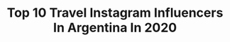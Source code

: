 ---
title: Top 10 Travel Instagram Influencers In Argentina In 2020
description: >-
  Find top travel Instagram influencers in Argentina in 2020. Most popular hashtags: #argentina #quedateencasa #smile #travelgram.
platform: Instagram
profiles:
  - username: "rociodelvalle"
    fullname: >-
      Roci Del Valle
    location: "Argentina"
    followers: 11265
    engagement: 1132
    commentsToLikes: 0.037510
    id: ck0tukuzu7mcv0i19c8n31z2t
    verified: false
    hashtags: "#desierto, #cucao, #sunset, #adventure"
  - username: "viviannamena"
    fullname: >-
      Vivianna Mena
    location: "Argentina"
    followers: 23443
    engagement: 1040
    commentsToLikes: 0.016412
    id: ck5cix6oatjzj0i11h96aslgy
    verified: false
    hashtags: "#yomequedoencasa, #hondurasquedateencasa, #noplanetb, #renuevatupelo"
  - username: "paoypavon"
    fullname: >-
      Paola Pavon
    location: "Argentina"
    followers: 5327
    engagement: 874
    commentsToLikes: 0.079365
    id: ckap7x62ulyfk0i78lberovex
    verified: false
    hashtags: "#namaste, #amoresperros, #instawine, #ballet"
  - username: "thestyleoflucia"
    fullname: >-
      LUCIA MARTINEZ NASH
    location: "Argentina"
    followers: 91390
    engagement: 142
    commentsToLikes: 0.105642
    id: ck0w1kj4rjsy50i19bufokn4k
    verified: false
    hashtags: "#top5"
  - username: "massardi"
    fullname: >-
      mᎪssᎪᏒᎠᎥ 🇦🇷
    location: "Argentina"
    followers: 23313
    engagement: 785
    commentsToLikes: 0.022820
    id: ck5c9bf4jb4re0i1130mvnu22
    verified: false
    hashtags: "#portrait, #gaylove, #instaman, #instaselfie"
  - username: "jeanie_1"
    fullname: >-
      Jeanie Lee ♡ San Francisco
    location: "Argentina"
    followers: 25255
    engagement: 718
    commentsToLikes: 0.060208
    id: ck5c83hrv8p7e0i11e5gyxe2c
    verified: false
    hashtags: "#patagonia, #uchisar, #antelopecanyon, #roadtrip"
  - username: "labueeno"
    fullname: >-
      Ana Bueno
    location: "Argentina"
    followers: 15728
    engagement: 505
    commentsToLikes: 0.044763
    id: ck0w4grooyhjt0i19vuw5zmhu
    verified: false
    hashtags: "#reduce, #abril, #unidosporlani, #podcastlife"
  - username: "francesca.olivieri"
    fullname: >-
      Francesca Olivieri
    location: "Argentina"
    followers: 2098
    engagement: 2739
    commentsToLikes: 0.020962
    id: ckap2jobpz4hg0i78k9zxmosq
    verified: false
    hashtags: ""
  - username: "levoyage_blog"
    fullname: >-
      ★ L E  V O Y A G E ★
    location: "Argentina"
    followers: 61983
    engagement: 273
    commentsToLikes: 0.465990
    id: ck6tmt35e8hd20j71k9ttqldx
    verified: false
    hashtags: "#ootdinspo, #totalblack, #ootdideas, #voguemagazine"
  - username: "ratatrip"
    fullname: >-
      Tatan y Cande 🇦🇷🚲🌎📷
    location: "Argentina"
    followers: 51030
    engagement: 602
    commentsToLikes: 0.033379
    id: ck5heqwnrubve0i11p6ddr9nj
    verified: false
    hashtags: "#wanderlust, #bern, #tinyhouse, #embarazada"
---
